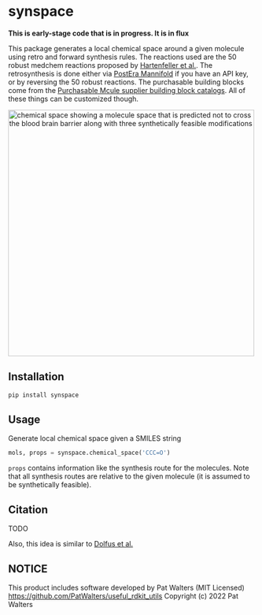 # synspace

**This is early-stage code that is in progress. It is in flux**

This package generates a local chemical space around a given molecule using retro and forward synthesis rules. The reactions used are the 50 robust medchem reactions proposed by [Hartenfeller et al.](https://pubs.acs.org/doi/10.1021/ci200379p). The retrosynthesis is done either via [PostEra Mannifold](https://postera.ai/) if you have an API key, or by reversing the 50 robust reactions. The purchasable building blocks come from the [Purchasable Mcule supplier building block catalogs](https://mcule.com/database/). All of these things can be customized though. 

<img src="https://user-images.githubusercontent.com/908389/210176534-028fb745-0114-4697-aad7-bfe14f1e9360.png" alt="chemical space showing a molecule space that is predicted not to cross the blood brain barrier along with three synthetically feasible modifications" width=500>


## Installation

```sh
pip install synspace
```

## Usage

Generate local chemical space given a SMILES string
```py
mols, props = synspace.chemical_space('CCC=O')
```
`props` contains information like the synthesis route for the molecules. Note that all synthesis routes are relative to the given molecule (it is assumed to be synthetically feasible). 


## Citation

TODO

Also, this idea is similar to [Dolfus et al.](https://pubs.acs.org/doi/10.1021/acs.jcim.2c00246)

## NOTICE

This product includes software developed by Pat Walters (MIT Licensed)
https://github.com/PatWalters/useful_rdkit_utils
Copyright (c) 2022 Pat Walters
